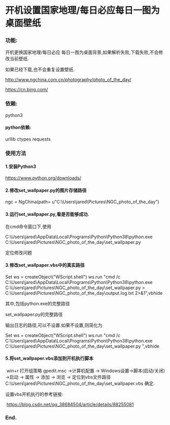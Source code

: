 # 开机设置国家地理/每日必应每日一图为桌面壁纸

### 功能:

开机更换国家地理/每日必应 每日一图为桌面背景,如果解析失败,下载失败,不会修改当前壁纸.

如果已经下载,也不会重复设置壁纸.

http://www.ngchina.com.cn/photography/photo_of_the_day/

https://cn.bing.com/


### 依赖:

python3

#### python依赖:

urllib
ctypes
requests


### 使用方法

#### 1.安装Python3

https://www.python.org/downloads/



#### 2.修改set_wallpaper.py的图片存储路径

ngc = NgChina(path= u"C:\\Users\\jared\\Pictures\\NGC_photo_of_the_day")



#### 3.运行set_wallpaper.py,看是否能够成功.

在cmd命令窗口下,使用

C:\Users\jared\AppData\Local\Programs\Python\Python38\python.exe C:\Users\jared\Pictures\NGC_photo_of_the_day\set_wallpaper.py

定位修改问题



#### 3.修改set_wallpaper.vbs中的真实路径

Set ws = createObject("WScript.shell")
 ws.run "cmd /c C:\Users\jared\AppData\Local\Programs\Python\Python38\python.exe C:\Users\jared\Pictures\NGC_photo_of_the_day\set_wallpaper.py > C:\Users\jared\Pictures\NGC_photo_of_the_day\output.log.txt 2>&1",vbhide

其中,包括python.exe的完整路径

set_wallpaper.py的完整路径

输出日志的路径,可以不设置.如果不设置,则简化为

Set ws = createObject("WScript.shell")
 ws.run "cmd /c C:\Users\jared\AppData\Local\Programs\Python\Python38\python.exe C:\Users\jared\Pictures\NGC_photo_of_the_day\set_wallpaper.py ",vbhide



#### 5.将set_wallpaper.vbs添加到开机执行脚本

​	win+r 打开组策略 gpedit.msc  ->计算机配置 -> Windows设置->脚本(启动/关闭) ->启动 -> 属性 -> 添加 -> 浏览 -> 定位到vbs文件路径 C:\Users\jared\Pictures\NGC_photo_of_the_day\set_wallpaper.vbs 确定.



设置vbs开机执行的参考链接:

​	https://blog.csdn.net/qq_38684504/article/details/88255081



### End.




